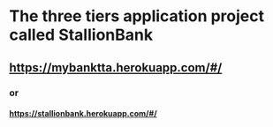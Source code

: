 # The three tiers application project called StallionBank
## https://mybanktta.herokuapp.com/#/
### or
#### https://stallionbank.herokuapp.com/#/

